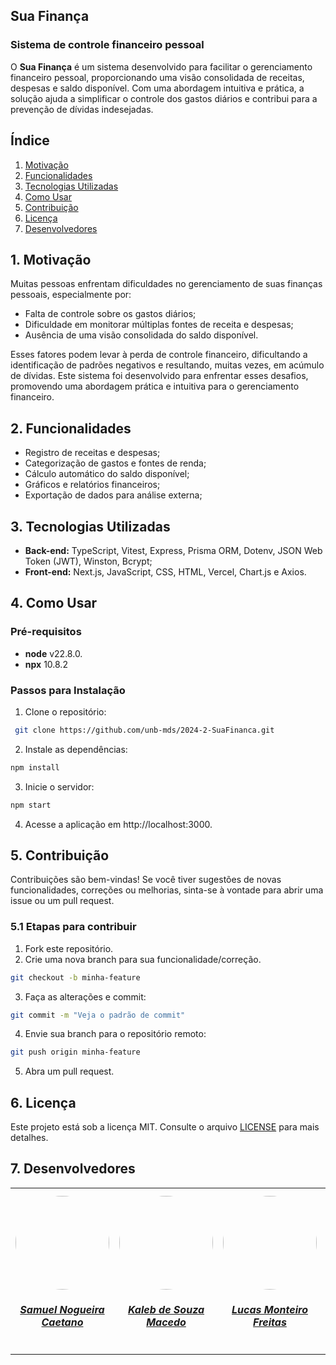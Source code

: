 ## Sua Finança

### Sistema de controle financeiro pessoal

O **Sua Finança** é um sistema desenvolvido para facilitar o gerenciamento financeiro pessoal, proporcionando uma visão consolidada de receitas, despesas e saldo disponível. Com uma abordagem intuitiva e prática, a solução ajuda a simplificar o controle dos gastos diários e contribui para a prevenção de dívidas indesejadas.

## Índice

1. [Motivação](#1-motivação)
2. [Funcionalidades](#2-funcionalidades)
3. [Tecnologias Utilizadas](#3-tecnologias-utilizadas)
4. [Como Usar](#4-como-usar)
5. [Contribuição](#5-contribuição)
6. [Licença](#6-licença)
7. [Desenvolvedores](#7-desenvolvedores)

## 1. Motivação

Muitas pessoas enfrentam dificuldades no gerenciamento de suas finanças pessoais, especialmente por:

- Falta de controle sobre os gastos diários;
- Dificuldade em monitorar múltiplas fontes de receita e despesas;
- Ausência de uma visão consolidada do saldo disponível.

Esses fatores podem levar à perda de controle financeiro, dificultando a identificação de padrões negativos e resultando, muitas vezes, em acúmulo de dívidas. Este sistema foi desenvolvido para enfrentar esses desafios, promovendo uma abordagem prática e intuitiva para o gerenciamento financeiro.

## 2. Funcionalidades

- Registro de receitas e despesas;
- Categorização de gastos e fontes de renda;
- Cálculo automático do saldo disponível;
- Gráficos e relatórios financeiros;
- Exportação de dados para análise externa;

## 3. Tecnologias Utilizadas

- **Back-end:** TypeScript, Vitest, Express, Prisma ORM, Dotenv, JSON Web Token (JWT), Winston, Bcrypt;
- **Front-end:** Next.js, JavaScript, CSS, HTML, Vercel, Chart.js e Axios.

## 4. Como Usar

### Pré-requisitos

- **node** v22.8.0.
- **npx** 10.8.2

### Passos para Instalação

1. Clone o repositório:
```bash
 git clone https://github.com/unb-mds/2024-2-SuaFinanca.git
```

2. Instale as dependências:
```bash
npm install
```
3. Inicie o servidor:
```bash
npm start
```

4. Acesse a aplicação em http://localhost:3000.


## 5. Contribuição
Contribuições são bem-vindas! Se você tiver sugestões de novas funcionalidades, correções ou melhorias, sinta-se à vontade para abrir uma issue ou um pull request.

### 5.1 Etapas para contribuir

1. Fork este repositório.
2. Crie uma nova branch para sua funcionalidade/correção.
```bash
git checkout -b minha-feature
```
3. Faça as alterações e commit:
```bash
git commit -m "Veja o padrão de commit"
```
4. Envie sua branch para o repositório remoto:
```bash
git push origin minha-feature
```
5. Abra um pull request.

## 6. Licença

Este projeto está sob a licença MIT. Consulte o arquivo [LICENSE](LICENSE) para mais detalhes.

## 7. Desenvolvedores

<center>
  <table style="margin-left: auto; margin-right: auto;">
      <tr>
          <td align="center">
              <a href="https://github.com/samuelncaetano">
                  <img style="border-radius: 50%;" src="https://avatars.githubusercontent.com/u/157507873?v=4" width="150px;"/>
                  <h5 class="text-center">Samuel Nogueira Caetano</h5>
              </a>
          </td>
          <td align="center">
              <a href="https://github.com/kalebmacedo">
                  <img style="border-radius: 50%;" src="https://avatars.githubusercontent.com/u/163928510?v=4" width="150px;"/>
                  <h5 class="text-center">Kaleb de Souza Macedo</h5>
              </a>
          </td>
          <td align="center">
              <a href="https://github.com/LucasMF1">
                  <img style="border-radius: 50%;" src="https://avatars.githubusercontent.com/u/141961882?v=4" width="150px;"/>
                  <h5 class="text-center">Lucas Monteiro Freitas</h5>
              </a>
          </td>
          <td align="center">
              <a href="https://github.com/LucasAlves71">
                  <img style="border-radius: 50%;" src="https://avatars.githubusercontent.com/u/155484556?v=4" width="150px;"/>
                  <h5 class="text-center">Lucas Alves Oliveira dos Santos</h5>
              </a>
          </td>
          <td align="center">
              <a href="https://github.com/cibelinda">
                  <img style="border-radius: 50%;" src="https://avatars.githubusercontent.com/u/150722212?v=4" width="150px;"/>
                  <h5 class="text-center">Cibelly Lourenço Ferreira</h5>
              </a>
          </td>
  </table>
</center>
